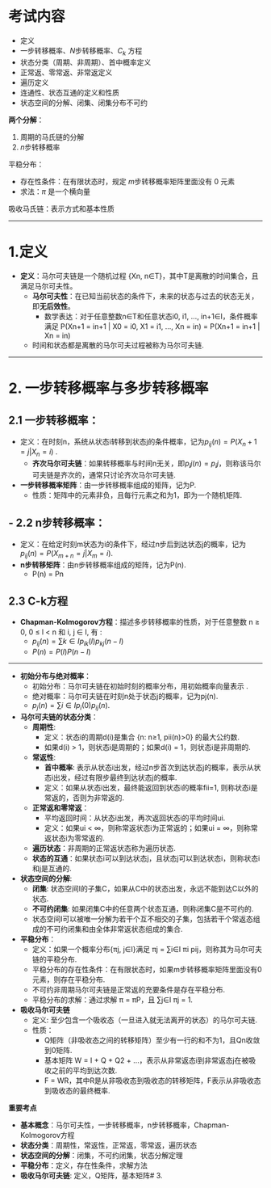 
# 考试内容

- 定义  
- 一步转移概率、$N$步转移概率、$C_k$ 方程  
- 状态分类（周期、非周期）、首中概率定义  
- 正常返、零常返、非常返定义  
- 遍历定义  
- 连通性、状态互通的定义和性质  
- 状态空间的分解、闭集、闭集分布不可约  

**两个分解**：  
1. 周期的马氏链的分解  
2. $n$步转移概率  

平稳分布：  
- 存在性条件：在有限状态时，规定 $m$步转移概率矩阵里面没有 $0$ 元素  
- 求法：$π$ 是一个横向量  

吸收马氏链：表示方式和基本性质  

----

# 1.定义

- **定义**：马尔可夫链是一个随机过程 {Xn, n∈T}，其中T是离散的时间集合，且满足马尔可夫性。
    - **马尔可夫性**：在已知当前状态的条件下，未来的状态与过去的状态无关，即**无后效性**。
        - 数学表达：对于任意整数n∈T和任意状态i0, i1, …, in+1∈I，条件概率满足 P(Xn+1 = in+1 | X0 = i0, X1 = i1, ..., Xn = in) = P(Xn+1 = in+1 | Xn = in)
    - 时间和状态都是离散的马尔可夫过程被称为马尔可夫链.

---

# 2. 一步转移概率与多步转移概率

## **2.1 一步转移概率**：

- 定义：在时刻n，系统从状态i转移到状态j的条件概率，记为$p_{ij}(n) = P(X_n+1 = j | X_n = i)$ .
    - **齐次马尔可夫链**：如果转移概率与时间n无关，即$p_ij(n) = p_ij$，则称该马尔可夫链是齐次的，通常只讨论齐次马尔可夫链.
- **一步转移概率矩阵**：由一步转移概率组成的矩阵，记为P.
    - 性质：矩阵中的元素非负，且每行元素之和为1，即为一个随机矩阵.

## - **2.2 n步转移概率**：
   
	
- 定义：在给定时刻m状态为i的条件下，经过n步后到达状态j的概率，记为$p_{ij}(n) = P(X_{m+n} = j | X_m = i)$.
- **n步转移矩阵**：由n步转移概率组成的矩阵，记为P(n).
     - P(n) = Pn

## 2.3 C-k方程

- **Chapman-Kolmogorov方程**：描述多步转移概率的性质，对于任意整数 n ≥ 0, 0 ≤ l < n 和 i, j ∈ I, 有 :
    - $p_{ij}(n) = ∑k∈I p_{ik}(l) p_{kj}(n-l)$
    - $P(n) = P(l)P(n-l)$

---




- **初始分布与绝对概率**：
    - 初始分布：马尔可夫链在初始时刻的概率分布，用初始概率向量表示 .
    - 绝对概率：马尔可夫链在时刻n处于状态j的概率，记为pj(n).
    - $p_j(n) = ∑i∈I p_i(0)p_{ij}(n).$
- **马尔可夫链的状态分类**：
    - **周期性**:
        - 定义：状态i的周期d(i)是集合 {n: n≥1, pii(n)>0} 的最大公约数.
        - 如果d(i) > 1，则状态i是周期的；如果d(i) = 1，则状态i是非周期的.
    - **常返性**:
        - **首中概率**: 表示从状态i出发，经过n步首次到达状态j的概率，表示从状态i出发，经过有限步最终到达状态j的概率.
        - 定义：如果从状态i出发，最终能返回到状态i的概率fii=1, 则称状态i是常返的，否则为非常返的.
    - **正常返和零常返**：
        - 平均返回时间：从状态i出发，再次返回状态i的平均时间ui.
        - 定义：如果ui < ∞，则称常返状态i为正常返的；如果ui = ∞，则称常返状态i为零常返的.
    - **遍历状态**：非周期的正常返状态称为遍历状态.
    - **状态的互通**：如果状态i可以到达状态j，且状态j可以到达状态i，则称状态i和j是互通的.
- **状态空间的分解**:
    - **闭集**: 状态空间I的子集C，如果从C中的状态出发，永远不能到达C以外的状态.
    - **不可约闭集**: 如果闭集C中的任意两个状态互通，则称闭集C是不可约的.
    - 状态空间I可以被唯一分解为若干个互不相交的子集，包括若干个常返态组成的不可约闭集和由全体非常返状态组成的集合.
- **平稳分布**：
    - 定义：如果一个概率分布{πj, j∈I}满足 πj = ∑i∈I πi pij，则称其为马尔可夫链的平稳分布.
    - 平稳分布的存在性条件：在有限状态时，如果m步转移概率矩阵里面没有0元素，则存在平稳分布.
    - 不可约非周期马尔可夫链是正常返的充要条件是存在平稳分布.
    - 平稳分布的求解：通过求解 π = πP，且 ∑j∈I πj = 1.
- **吸收马尔可夫链**
    - 定义: 至少包含一个吸收态（一旦进入就无法离开的状态）的马尔可夫链.
    - 性质：
        - Q矩阵（非吸收态之间的转移矩阵）至少有一行的和不为1，且Qn收敛到0矩阵.
        - 基本矩阵 W = I + Q + Q2 + ...，表示从非常返态i到非常返态j在被吸收之前的平均到达次数.
        - F = WR，其中R是从非吸收态到吸收态的转移矩阵，F表示从非吸收态到吸收态的最终概率.

**重要考点**

- **基本概念**：马尔可夫性，一步转移概率，n步转移概率，Chapman-Kolmogorov方程
- **状态分类**：周期性，常返性，正常返，零常返，遍历状态
- **状态空间的分解**：闭集，不可约闭集，状态分解定理
- **平稳分布**：定义，存在性条件，求解方法
- **吸收马尔可夫链**: 定义，Q矩阵，基本矩阵# 3. 